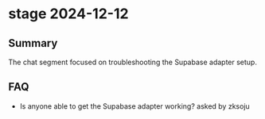 # stage 2024-12-12

## Summary
The chat segment focused on troubleshooting the Supabase adapter setup.

## FAQ
- Is anyone able to get the Supabase adapter working? asked by zksoju
